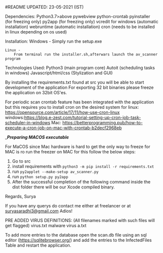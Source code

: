 #README
UPDATED: 23-05-2021 (IST)

Dependencies:
	Python3.7>above
	pywebview
	python-crontab
	pyinstaller (for freezing only)
	py2app 		(for freezing only)
	vcredit for windows (automatic installation)
	webruntime (automatic installation)
	cron (needs to be installed in linux depending on os used)

Installation:
	Windows -
		Simply run the setup.exe
	
	Linux -
		From terminal run the installer.sh,afterwars launch the av_scanner program

Technologies Used:
	Python3 (main program core)
	Autoit (scheduling tasks in windows)
	Javascript/html/css (Stylization and GUI)

By installing the requirements.txt found at src you will be able to start development of the application
For exporting 32 bit binaries please freeze the application on 32bit OS'es.

For periodic scan crontab feature has been integrated with the application but this requires you to install cron on the desired system
for linux: 	https://opensource.com/article/17/11/how-use-cron-linux
	windows:https://blog.e-zest.com/tutorial-setting-up-cron-job-task-scheduler-in-windows
	Mac:	https://betterprogramming.pub/how-to-execute-a-cron-job-on-mac-with-crontab-b2decf2968eb

	 
__________Preparing MACOS executable_________

For MaCOS since Mac hardware is hard to get the only way to freeze for MAC is ro run the freezer on MAC for this
follow the below steps:

1) Go to src
2) install requirements with `python3 -m pip install -r requirements.txt`
3) run  `py2applet --make-setup av_scanner.py`
4) run `python setup.py py2app`
5) After the successful completion of the following command inside the dist folder there will be our Xcode compiled binary.

Regards,
Surya

If you have any querys do contact me either at freelancer or at suryasaradhi3@gmail.com
Adios!

PRE ADDED VIRUS DEFINITIONS:
(All filenames marked with such files will get flagged)
virus.txt
malware
virus
a.txt

To add more entries to the database open the scan.db file using an sql editor (https://sqlitebrowser.org/)
and add the entries to the InfectedFiles Table and restart the application.
